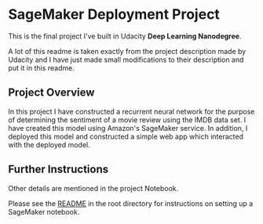 # SageMaker Deployment Project

This is the final project I've built in Udacity **Deep Learning Nanodegree**.

A lot of this readme is taken exactly from the project description made by Udacity and I have just made small modifications to their description and put it in this readme.

## Project Overview
In this project I have constructed a recurrent neural network for the purpose of determining the sentiment of a movie review using the IMDB data set. I have created this model using Amazon's SageMaker service. In addition, I deployed this model and constructed a simple web app which interacted with the deployed model.

## Further Instructions

Other details are mentioned in the project Notebook.

Please see the [README](https://github.com/udacity/sagemaker-deployment/tree/master/README.md) in the root directory for instructions on setting up a SageMaker notebook.
